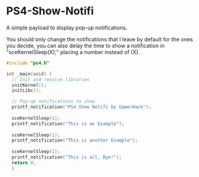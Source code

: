 # PS4-Show-Notifi
A simple payload to display pop-up notifications.

You should only change the notifications that I leave by default for the ones you decide, you can also delay the time to show a notification in "sceKernelSleep(X);" placing a number instead of (X).
```c
#include "ps4.h"

int _main(void) {
  // Init and resolve libraries
  initKernel();
  initLibc();

  // Pop-up notifications to show
  printf_notification("PS4 Show Notifi by GamerHack");
  
  sceKernelSleep(1); 
  printf_notification("This is an Example");
  
  sceKernelSleep(1); 
  printf_notification("This is another Example");
  
  sceKernelSleep(1); 
  printf_notification("This is all, Bye!");
  return 0;
  }
```

